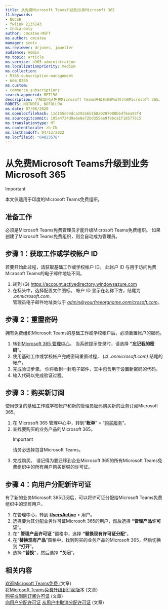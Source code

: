 ```yaml
---
title: 从免费Microsoft Teams升级到业务Microsoft 365
f1.keywords:
- NOCSH
- fwlink 2135143
- India-only
author: cmcatee-MSFT
ms.author: cmcatee
manager: scotv
ms.reviewer: drjones, jmueller
audience: Admin
ms.topic: article
ms.service: o365-administration
ms.localizationpriority: medium
ms.collection:
- M365-subscription-management
- Adm_O365
ms.custom:
- commerce_subscriptions
search.appverid: MET150
description: 了解如何从免费Microsoft Teams升级到新的业务订阅Microsoft 365。
ROBOTS: NOINDEX, NOFOLLOW
ms.date: 07/08/2020
ms.openlocfilehash: 11d155d54dca292a6b1b8a0287088b6df6ea93f4
ms.sourcegitcommit: 195e4734d9a6e8e72bd355ee9f8bca1f18577615
ms.translationtype: MT
ms.contentlocale: zh-CN
ms.lasthandoff: 04/13/2022
ms.locfileid: "64823578"
---
```

# <a name="upgrade-from-microsoft-teams-free-to-microsoft-365-for-business"></a>从免费Microsoft Teams升级到业务Microsoft 365

> [!IMPORTANT]
> 本文仅适用于印度的Microsoft Teams免费组织。

## <a name="before-you-begin"></a>准备工作

必须是Microsoft Teams免费管理员才能升级Microsoft Teams免费组织。 如果创建了Microsoft Teams免费组织，则会自动成为管理员。

## <a name="step-1-get-your-work-or-school-account-id"></a>步骤 1：获取工作或学校帐户 ID

若要开始此过程，请获取基础工作或学校帐户 ID。 此帐户 ID 与用于访问免费Microsoft Teams的电子邮件地址不同。

1. 转到 (G) <a href="https://go.microsoft.com/fwlink/p/?linkid=2134797" target="_blank"><https://account.activedirectory.windowsazure.com></a>
2. 在标头中，选择配置文件图标。 帐户 ID 显示在名称下方，结尾为 *.onmicrosoft.com*.\
    管理员电子邮件地址类似于 *admin@yourfreeorgname.onmicrosoft.com*。

## <a name="step-2-reset-your-password"></a>步骤 2：重置密码

拥有免费组织Microsoft Teams的基础工作或学校帐户后，必须重置帐户的密码。

1. 转到<a href="https://go.microsoft.com/fwlink/p/?linkid=2024339" target="_blank">Microsoft 365 管理中心</a>。 当系统提示登录时，请选择 **“忘记我的密码**”。
2. 使用基础工作或学校帐户完成密码重置过程， (以 *.onmicrosoft.com)* 结尾的帐户。
3. 完成验证步骤。 你将收到一封电子邮件，其中包含用于设置新密码的代码。
4. 输入代码以完成验证过程。

## <a name="step-3-buy-your-new-subscription"></a>步骤 3：购买新订阅

使用恢复的基础工作或学校帐户和新的管理员密码购买新的业务订阅Microsoft 365。

1. 在 Microsoft 365 管理中心中，转到“**账单**” > “<a href="https://go.microsoft.com/fwlink/p/?linkid=868433" target="_blank">购买服务</a>”。
2. 查找要购买的业务产品的Microsoft 365。
    > [!IMPORTANT]
    > 请务必选择包含Microsoft Teams。
3. 完成购买。 请记得为要迁移到企业Microsoft 365的所有Microsoft Teams免费组织中的所有用户购买足够的许可证。

## <a name="step-4-assign-new-licenses-to-users"></a>步骤 4：向用户分配新许可证

有了新的业务Microsoft 365订阅后，可以将许可证分配给Microsoft Teams免费组织中的现有用户。

1. 在管理中心，转到 <a href="https://go.microsoft.com/fwlink/p/?linkid=834822" target="_blank">**UsersActive**</a> >  用户。
2. 选择要为其分配业务许可证Microsoft 365的用户，然后选择 **“管理产品许可证**”。
3. 在“ **管理产品许可证** ”窗格中，选择 **“替换现有许可证分配**”。
4. 在“**替换现有产品**”窗格中，找到购买的业务产品的Microsoft 365，然后切换到 **“打开**”。
5. 选择 **“替换**”，然后选择 **“关闭**”。

## <a name="related-content"></a>相关内容

[欢迎Microsoft Teams免费 (](https://support.microsoft.com/office/6d79a648-6913-4696-9237-ed13de64ae3c)文章) \
[将Microsoft Teams免费升级到订阅版本](/microsoftteams/upgrade-freemium) (文章) \
[购买或删除订阅许可证](../licenses/buy-licenses.md) (文章) \
[向用户分配许可证](../../admin/manage/assign-licenses-to-users.md)
[从用户中取消分配许可证](../../admin/manage/remove-licenses-from-users.md) (文章) 
